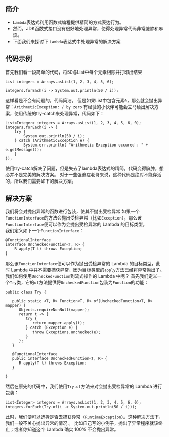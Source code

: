 ## 简介
* `Lambda`表达式利用函数式编程提供精简的方式表达行为。
*  然而，JDK函数式接口没有很好地处理异常，使得处理异常代码非常臃肿和麻烦。
* 下面我们来探讨下 `Lambda`表达式中处理异常的解决方案

## 代码示例
首先我们看一段简单的代码，将50与List中每个元素相除并打印出结果
```
List integers = Arrays.asList(1, 2, 3, 4, 5, 6); 

integers.forEach(i -> System.out.println(50 / i));
```
这样看是不会有问题的，代码简洁。
但是如果List中包含元素`0`，那么就会抛出异常：`ArithmeticException: / by zero`
有经验的小伙伴可能会立马给出解决方案，使用传统的try-catch来处理异常，代码如下：
```
List<Integer> integers = Arrays.asList(1, 2, 3, 4, 5, 6, 0);
integers.forEach(i -> {
    try {
        System.out.println(50 / i);
    } catch (ArithmeticException e) {
        System.err.println( "Arithmetic Exception occured : " + e.getMessage());
    }
});
```
使用try-catch解决了问题，但是失去了lambda表达式的精简，代码变得臃肿，想必并不是完美的解决方案。
对于一些强迫症老哥来说，这种代码是绝对不能存活的，所以我们需要如下的解决方案。

## 解决方案
我们将会对抛出异常的函数进行包装，使其不抛出受检异常
如果一个`FunctionInterface`的方法会抛出受检异常（比如`Exception`），那么该`FunctionInterface`便可以作为会抛出受检异常的 Lambda 的目标类型。  
我们定义如下一个`FunctionInterface`：
```
@FunctionalInterface
interface UncheckedFunction<T, R> {
    R apply(T t) throws Exception;
}
```
那么该`FunctionInterface`便可以作为抛出受检异常的 Lambda 的目标类型，此时 Lambda 中并不需要捕获异常，因为目标类型的`apply`方法已经将异常抛出了。
我们如何使用`UncheckedFunction`到流式操作的 Lambda 中呢？
首先我们定义一个`Try`类，它的`of`方法提供将`UncheckedFunction`包装为`Function`的功能：
```
public class Try {

   public static <T, R> Function<T, R> of(UncheckedFunction<T, R> mapper) {
      Objects.requireNonNull(mapper);
      return t -> {
         try {
            return mapper.apply(t);
         } catch (Exception e) {
            throw Exceptions.unchecked(e);
         }
      };
   }

   @FunctionalInterface
   public interface UncheckedFunction<T, R> {
      R apply(T t) throws Exception;
   }

}
```
然后在原先的代码中，我们使用`Try.of`方法来对会抛出受检异常的 Lambda 进行包装：
```
List<Integer> integers = Arrays.asList(1, 2, 3, 4, 5, 6, 0);
integers.forEach(Try.of(i -> System.out.println(50 / i)));
```
此时，我们便可以选择是否去捕获异常（`RuntimeException`）。这种解决方法下，我们一般不关心抛出异常的情况 。 比如自己写的小例子，抛出了异常程序就该终止；或者你知道这个 Lambda 确实 100% 不会抛出异常。